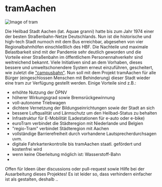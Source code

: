 # tramAachen
![Image of tram](https://upload.wikimedia.org/wikipedia/commons/thumb/4/49/ASEAG_1006.JPG/1200px-ASEAG_1006.JPG)

Die Heilbad Stadt Aachen (lat. Aquae granni) hatte bis zum Jahr 1974 einer der besten Straßenbahn-Netze Deutschlands. Nun ist die historische und high-tech Stadt nurnoch mit dem Bus erreichbar, abgesehen von vier Regionalbahnhöfen einschließlich des HBF. Die Nachteile und maximale Belastbarkeit sind mit der Pandemie sehr deutlich geworden und die Vorteile einer Straßenbahn im öffentlichem Personennahverkehr sind weitreichend bekannt. Viele Initiativen sind an dem Vorhaben, dieses bessere und umweltschonendere System erneut einzuführen, gescheitert, wie zuletzt die ["campusbahn"](https://de.wikipedia.org/wiki/Campusbahn). Nun soll mit dem Projekt tramAachen für alle Bürger (eingeschlossen Menschen mit Behinderung) dieser Stadt wieder eine tram zur Verfügung gestellt werden. Einige Vorteile sind z.B.:

* erhöhte Nutzung der ÖPNV
* höherer Wirkungsgrad sowie Bremsrückgewinnung
* voll-autonome Triebwagen
* dichtere Vernetzung der Bildungseinrichtungen sowie der Stadt an sich 
* bessere Luftqualität und Lärmschutz um den Heilbad-Status zu behalten
* Infrastruktur für E-Mobilität (Ladestationen für e-auto oder e-bike)
* euroTram verbindet die Städteregion mit Niederlande und Belgien
* "regio-Tram" verbindet Städteregion mit Aachen
* vollständige Barrierefreiheit durch vorhandene Lautsprecherdurchsagen uvm.
* digitale Fahrkartenkontrolle bis tramAachen staatl. gefördert und kostenfrei wird
* wenn keine Oberleitung möglich ist: Wasserstoff-Bahn
* 

Offen für Ideen über discussions oder pull-request sowie Hilfe bei der Ausarbeitung dieses Projektes! 
Es ist leider so, dass verhindern einfacher ist als gestalten, deshalb .. 
